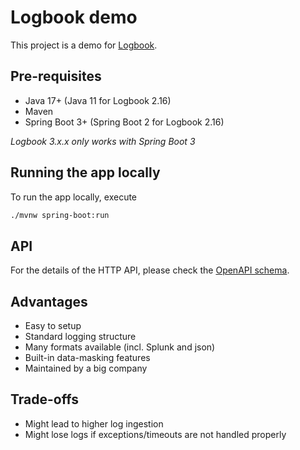 # Logbook demo

This project is a demo for [Logbook](https://github.com/zalando/logbook).

## Pre-requisites
- Java 17+ (Java 11 for Logbook 2.16)
- Maven
- Spring Boot 3+ (Spring Boot 2 for Logbook 2.16)

*Logbook 3.x.x only works with Spring Boot 3* 

## Running the app locally
To run the app locally, execute
```bash
./mvnw spring-boot:run
```

## API
For the details of the HTTP API, please check the [OpenAPI schema](openapi-schema.yml).

## Advantages
- Easy to setup
- Standard logging structure
- Many formats available (incl. Splunk and json)
- Built-in data-masking features
- Maintained by a big company

## Trade-offs
- Might lead to higher log ingestion
- Might lose logs if exceptions/timeouts are not handled properly